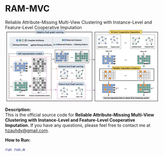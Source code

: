 

# RAM-MVC  
Reliable Attribute-Missing Multi-View Clustering with Instance-Level and Feature-Level Cooperative Imputation
![Framework](https://github.com/DayuHuu/RAMMVC/blob/master/f2.jpg)

**Description:**  
This is the official source code for **Reliable Attribute-Missing Multi-View Clustering with Instance-Level and Feature-Level Cooperative Imputation.** If you have any questions, please feel free to contact me at hzauhdy@gmail.com.

**How to Run:**  
```Matlab
run run.m
```





